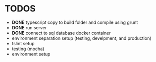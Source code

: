 # TODOS
- **DONE** typescript copy to build folder and compile using grunt
- **DONE** run server
- **DONE** connect to sql database docker container
- environment separation setup (testing, develpment, and production)
- tslint setup
- testing (mocha)
- environment setup
